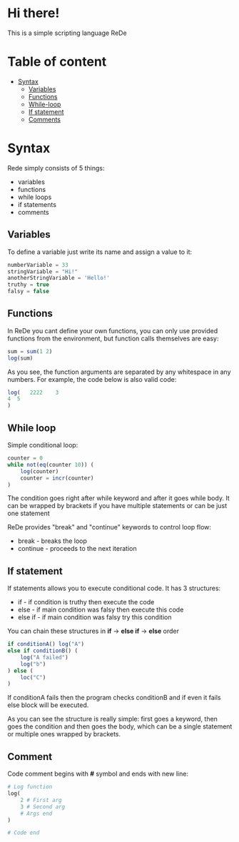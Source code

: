 # Hi there!
This is a simple scripting language ReDe

# Table of content
 - [Syntax](#syntax)
     - [Variables](#variables)
     - [Functions](#functions)
     - [While-loop](#while-loop)
     - [If statement](#if-statement)
     - [Comments](#comment)


# Syntax
Rede simply consists of 5 things:
 - variables
 - functions
 - while loops
 - if statements
 - comments

## Variables
To define a variable just write its name and assign a value to it:
```ts
numberVariable = 33
stringVariable = "Hi!"
anotherStringVariable = 'Hello!'
truthy = true
falsy = false
```

## Functions
In ReDe you cant define your own functions, you can only use provided functions from the environment, but function calls themselves are easy:
```ts
sum = sum(1 2)
log(sum)
```
As you see, the function arguments are separated by any whitespace in any numbers. For example, the code below is also valid code:
```ts
log(   2222    3     
4  5
)
```

## While loop
Simple conditional loop:
```ts
counter = 0
while not(eq(counter 10)) (
    log(counter)
    counter = incr(counter)
)
```
The condition goes right after while keyword and after it goes while body. 
It can be wrapped by brackets if you have multiple statements or can be just one statement

ReDe provides "break" and "continue" keywords to control loop flow:
 - break - breaks the loop
 - continue - proceeds to the next iteration


## If statement
If statements allows you to execute conditional code. It has 3 structures:
 - if - if condition is truthy then execute the code
 - else - if main condition was falsy then execute this code
 - else if - if main condition was falsy try this condition

You can chain these structures in **if** -> **else if** -> **else** order
```ts
if conditionA() log("A")
else if conditionB() (
    log("A failed")
    log("b")
) else (
    loc("C")
)
```
If conditionA fails then the program checks conditionB and if even it fails else block will be executed.

As you can see the structure is really simple: first goes a keyword, then goes the condition and then goes the body, which can be a single statement or multiple ones wrapped by brackets.


## Comment
Code comment begins with **#** symbol and ends with new line:
```python
# Log function
log(
    2 # First arg
    3 # Second arg
    # Args end
)

# Code end
```